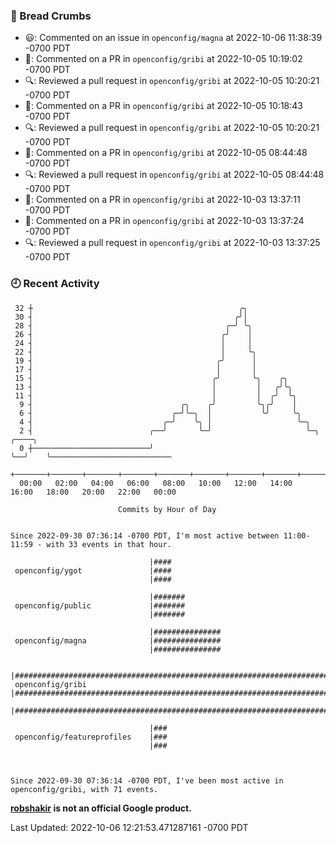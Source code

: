 ### 🍞 Bread Crumbs

 * 😃: Commented on an issue in `openconfig/magna` at 2022-10-06 11:38:39 -0700 PDT
 * 💬: Commented on a PR in  `openconfig/gribi` at 2022-10-05 10:19:02 -0700 PDT
 * 🔍: Reviewed a pull request in  `openconfig/gribi` at 2022-10-05 10:20:21 -0700 PDT
 * 💬: Commented on a PR in  `openconfig/gribi` at 2022-10-05 10:18:43 -0700 PDT
 * 🔍: Reviewed a pull request in  `openconfig/gribi` at 2022-10-05 10:20:21 -0700 PDT
 * 💬: Commented on a PR in  `openconfig/gribi` at 2022-10-05 08:44:48 -0700 PDT
 * 🔍: Reviewed a pull request in  `openconfig/gribi` at 2022-10-05 08:44:48 -0700 PDT
 * 💬: Commented on a PR in  `openconfig/gribi` at 2022-10-03 13:37:11 -0700 PDT
 * 💬: Commented on a PR in  `openconfig/gribi` at 2022-10-03 13:37:24 -0700 PDT
 * 🔍: Reviewed a pull request in  `openconfig/gribi` at 2022-10-03 13:37:25 -0700 PDT

### 🕘 Recent Activity
```
 32 ┼                                              ╭╮
 30 ┤                                             ╭╯│
 28 ┤                                           ╭─╯ ╰╮
 26 ┤                                          ╭╯    │
 24 ┤                                          │     │
 22 ┤                                          │     ╰╮
 19 ┤                                         ╭╯      │
 17 ┤                                         │       │
 15 ┤                                        ╭╯       ╰╮    ╭╮
 13 ┤                                        │         │   ╭╯╰╮
 11 ┤                                        │         │  ╭╯  ╰╮
  9 ┤                                 ╭╮    ╭╯         ╰╮╭╯    │
  6 ┤                               ╭─╯╰─╮  │           ╰╯     ╰╮
  4 ┤                             ╭─╯    ╰╮ │                   ╰─╮
  2 ┤                          ╭──╯       ╰─╯                     ╰─╮  ╭────╮
  0 ┼──────────────────────────╯                                    ╰──╯    ╰───────────────────────────
    +───────+───────+───────+───────+───────+───────+───────+───────+───────+───────+───────+───────+────
  00:00   02:00   04:00   06:00   08:00   10:00   12:00   14:00   16:00   18:00   20:00   22:00   00:00   

						Commits by Hour of Day


Since 2022-09-30 07:36:14 -0700 PDT, I'm most active between 11:00-11:59 - with 33 events in that hour.

```



```
                               |####
 openconfig/ygot               |####
                               |####

                               |#######
 openconfig/public             |#######
                               |#######

                               |###############
 openconfig/magna              |###############
                               |###############

                               |#######################################################################
 openconfig/gribi              |#######################################################################
                               |#######################################################################

                               |###
 openconfig/featureprofiles    |###
                               |###



Since 2022-09-30 07:36:14 -0700 PDT, I've been most active in openconfig/gribi, with 71 events.

```
**[robshakir](mailto:robjs@google.com) is not an official Google product.**  


Last Updated: 2022-10-06 12:21:53.471287161 -0700 PDT
